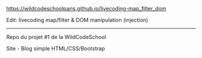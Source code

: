 https://wildcodeschoolparis.github.io/livecoding-map_filter_dom

Edit: livecoding map/filter & DOM manipulation (injection)

---

Repo du projet #1 de la WildCodeSchool

Site - Blog simple HTML/CSS/Bootstrap 
